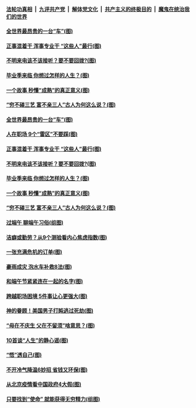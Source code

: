 

####  [法轮功真相](../../../../basic/blob/master/README.md?t=06270331) &nbsp;|&nbsp; [九评共产党](../../../../9ping.md/blob/master/README.md?t=06270331) &nbsp;|&nbsp; [解体党文化](../../../../jtdwh.md/blob/master/README.md?t=06270331)  &nbsp;|&nbsp; [共产主义的终极目的](../../../../gczydzjmd.md/blob/master/README.md?t=06270331) &nbsp;|&nbsp; [魔鬼在统治我们的世界](../../../../mgztzwmdsj.md/blob/master/README.md?t=06270331) 

#### [全世界最昂贵的一台“车”(图)](../pages/p8/937477.md?t=06270331) 

#### [正事混着干 浑事专业干 “这些人”最行(图)](../pages/p8/937732.md?t=06270331) 

#### [不明来电该不该接听？要不要回拨?(图)](../pages/p8/936929.md?t=06270331) 

#### [毕业季来临 你想过怎样的人生？(图)](../pages/p8/937661.md?t=06270331) 

#### [一个故事 秒懂“成熟”的真正意义(图)](../pages/p8/936405.md?t=06270331) 

#### [“穷不碰三艺 富不亲三人”古人为何这么说？(图)](../pages/p8/937602.md?t=06270331) 

#### [全世界最昂贵的一台“车”(图)](../pages/p8/937477.md?t=06270331) 

#### [人在职场 9个“雷区”不要踩(图)](../pages/p8/937766.md?t=06270331) 

#### [正事混着干 浑事专业干 “这些人”最行(图)](../pages/p8/937732.md?t=06270331) 

#### [不明来电该不该接听？要不要回拨?(图)](../pages/p8/936929.md?t=06270331) 

#### [毕业季来临 你想过怎样的人生？(图)](../pages/p8/937661.md?t=06270331) 

#### [一个故事 秒懂“成熟”的真正意义(图)](../pages/p8/936405.md?t=06270331) 

#### [“穷不碰三艺 富不亲三人”古人为何这么说？(图)](../pages/p8/937602.md?t=06270331) 

#### [过端午 聊端午习俗(组图)](../pages/p8/937246.md?t=06270331) 

#### [洁癖或勤劳？从9个测验看内心焦虑指数(图)](../pages/p8/937558.md?t=06270331) 

#### [一张充满危机的订单(图)](../pages/p8/936981.md?t=06270331) 

#### [豪雨成灾 泡水车补救8法(图)](../pages/p8/937526.md?t=06270331) 

#### [和端午节紧紧连在一起的名字(图)](../pages/p8/937448.md?t=06270331) 

#### [跨越职场困境 5件事让心更强大(图)](../pages/p8/937375.md?t=06270331) 

#### [神的眷顾！美国男子打盹逃过死劫(图)](../pages/p8/936985.md?t=06270331) 

#### [“母在不庆生 父在不留须”啥意思？(图)](../pages/p8/937234.md?t=06270331) 

#### [10首谈“人生”的静心谣(图)](../pages/p8/936965.md?t=06270331) 

#### [“悟”透自己(图)](../pages/p8/936972.md?t=06270331) 

#### [不开冷气降温6妙招 省钱又环保(图)](../pages/p8/937329.md?t=06270331) 

#### [从北京疫情看中国政府4大假(图)](../pages/p8/937196.md?t=06270331) 

#### [只要找到“使命” 就能获得无穷精力(组图)](../pages/p8/937159.md?t=06270331) 

